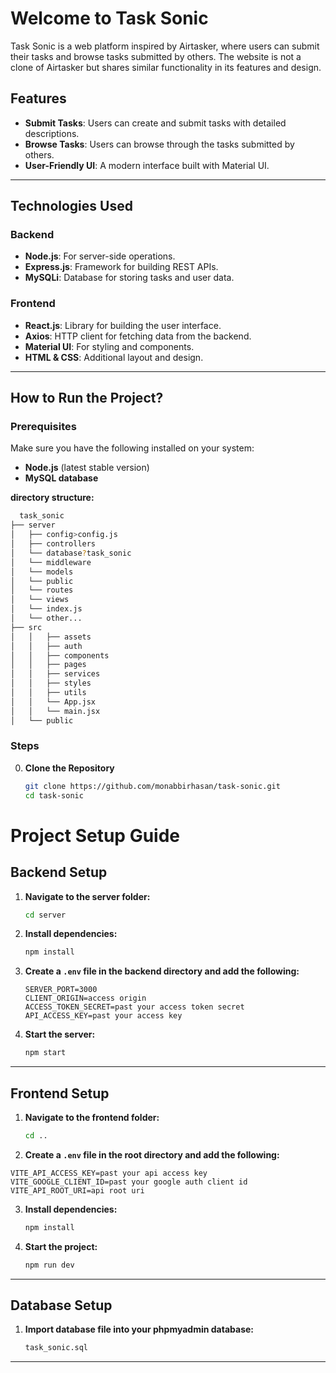 # Welcome to Task Sonic

Task Sonic is a web platform inspired by Airtasker, where users can submit their tasks and browse tasks submitted by others. The website is not a clone of Airtasker but shares similar functionality in its features and design.

## Features

- **Submit Tasks**: Users can create and submit tasks with detailed descriptions.
- **Browse Tasks**: Users can browse through the tasks submitted by others.
- **User-Friendly UI**: A modern interface built with Material UI.

---

## Technologies Used

### Backend
- **Node.js**: For server-side operations.
- **Express.js**: Framework for building REST APIs.
- **MySQLi**: Database for storing tasks and user data.

### Frontend
- **React.js**: Library for building the user interface.
- **Axios**: HTTP client for fetching data from the backend.
- **Material UI**: For styling and components.
- **HTML & CSS**: Additional layout and design.

---

## How to Run the Project?

### Prerequisites
Make sure you have the following installed on your system:
- **Node.js** (latest stable version)
- **MySQL database**


 **directory structure:**
 ```bash
   task_sonic
├── server
│   ├── config>config.js
│   ├── controllers
│   └── database?task_sonic
│   └── middleware
│   └── models
│   └── public
│   └── routes
│   └── views
│   └── index.js
│   └── other...
├── src
│   │   ├── assets
│   │   ├── auth
│   │   ├── components
│   │   ├── pages
│   │   ├── services
│   │   ├── styles
│   │   ├── utils
│   │   └── App.jsx
│   │   └── main.jsx
│   └── public
   ```


### Steps

0. **Clone the Repository**
   ```bash
   git clone https://github.com/monabbirhasan/task-sonic.git
   cd task-sonic

# Project Setup Guide

## Backend Setup

1. **Navigate to the server folder:**

   ```bash
   cd server
   ```

2. **Install dependencies:**

   ```bash
   npm install
   ```

3. **Create a `.env` file in the backend directory and add the following:**

   ```env
   SERVER_PORT=3000
   CLIENT_ORIGIN=access origin
   ACCESS_TOKEN_SECRET=past your access token secret
   API_ACCESS_KEY=past your access key
   ```

4. **Start the server:**

   ```bash
   npm start
   ```

---

## Frontend Setup

1. **Navigate to the frontend folder:**

   ```bash
   cd ..
   ```

2.   **Create a `.env` file in the root directory and add the following:**

   ```env
   VITE_API_ACCESS_KEY=past your api access key
   VITE_GOOGLE_CLIENT_ID=past your google auth client id
   VITE_API_ROOT_URI=api root uri
   ```

3. **Install dependencies:**

   ```bash
   npm install
   ```

4. **Start the project:**

   ```bash
   npm run dev
   ```

---

## Database Setup

1. **Import database file into your phpmyadmin database:**

   ```bash
   task_sonic.sql
   ```

---